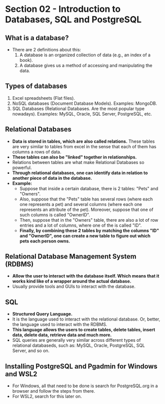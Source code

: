 # Section 02 - Introduction to Databases, SQL and PostgreSQL

## What is a database?
* There are 2 definitions about this:
  1. A database is an organized collection of data (e.g., an index of a book).
  2. A database gives us a method of accessing and manipulating the data.

## Types of databases
1. Excel spreadsheets (Flat files).
2. NoSQL databases (Document Database Models). Examples: MongoDB.
3. SQL Databases (Relational Databases. Are the most popular type nowadays). Examples: MySQL, Oracle,  SQL Server, PostgreSQL, etc.

## Relational Databases
* __Data is stored in tables, which are also called relations.__ These tables are very similar to tables from excel in the sense that each of them has columns a rows of data.
* __These tables can also be "linked" together in relationships.__
* Relations between tables are what make Relational Databases so powerful.
* __Through relational databases, one can identify data in relation to another piece of data in the database.__
* __Example:__
  * Suppose that inside a certain database, there is 2 tables: "Pets" and "Owners".
  * Also, suppose that the "Pets" table has several rows (where each one represents a pet) and several columns (where each one represents an attribute of the pet). Moreover, suppose that one of such columns is called "OwnerID".
  * Then, suppose that in the "Owners" table, there are also a lot of row entries and a lot of columns, where one of the is called "ID".
  * __Finally, by combining these 2 tables by matching the columns "ID" and "OwnerID", one can create a new table to figure out which pets each person owns.__

## Relational Database Management System (RDBMS)
* __Allow the user to interact with the database itself. Which means that it works kind like of a wrapper around the actual database.__
* Usually provide tools and GUIs to interact with the database.

## SQL
* __Structured Query Language.__
* It is the language used to interact with the relational database. Or, better, the language used to interact with the RDBMS.
* __This language allows the users to create tables, delete tables, insert data, delete data, retrieve data and much more.__
* SQL queries are generally very similar across different types of relational databaseds, such as: MySQL, Oracle, PostgreSQL, SQL Server, and so on.

## Installing PostgreSQL and Pgadmin for Windows and WSL2
* For Windows, all that need to be done is search for PostgreSQL.org in a browser and follow the steps from there.
* For WSL2, search for this later on.